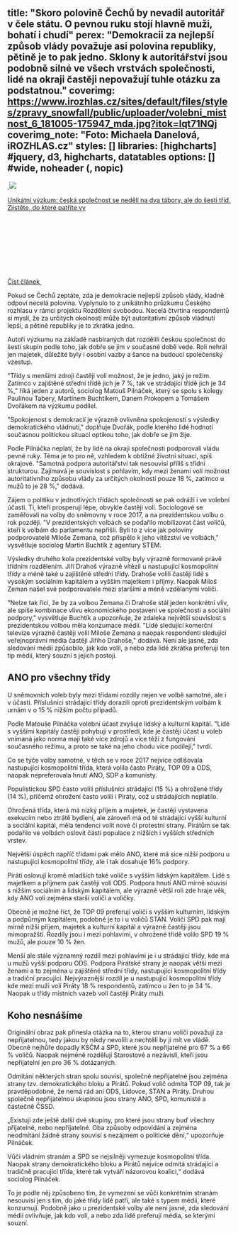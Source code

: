 title: "Skoro polovině Čechů by nevadil autoritář v čele státu. O pevnou ruku stojí hlavně muži, bohatí i chudí"
perex: "Demokracii za nejlepší způsob vlády považuje asi polovina republiky, pětině je to pak jedno. Sklony k autoritářství jsou podobně silné ve všech vrstvách společnosti, lidé na okraji častěji nepovažují tuhle otázku za podstatnou."
coverimg: https://www.irozhlas.cz/sites/default/files/styles/zpravy_snowfall/public/uploader/volebni_mistnost_6_181005-175947_mda.jpg?itok=lqt71NQj
coverimg_note: "Foto: Michaela Danelová, iROZHLAS.cz"
styles: []
libraries: [highcharts] #jquery, d3, highcharts, datatables
options: [] #wide, noheader (, nopic)
---
<a href="/zpravy-domov/ceska-spolecnost-vyzkum-tridy-kalkulacka_1909171000_zlo" class="b-inline b-inline--left">
  <div class="b-inline__wrap">
            <div class="b-inline__img">
          <div class="img img--16x9 img--w238 is-loaded">
              <span class="img__holder is-loading is-loaded is-visible" data-srcset='["https://www.irozhlas.cz/sites/default/files/styles/zpravy_rubrikovy_nahled/public/uploader/rozdeleni_svobodou_190916-175104_pek.png?itok=RoGi49z- 238x134"]'>

  <noscript>    <img src="https://www.irozhlas.cz/sites/default/files/styles/zpravy_rubrikovy_nahled/public/uploader/rozdeleni_svobodou_190916-175104_pek.png?itok=RoGi49z-" alt="" />  </noscript>
<img src="https://www.irozhlas.cz/sites/default/files/styles/zpravy_rubrikovy_nahled/public/uploader/rozdeleni_svobodou_190916-175104_pek.png?itok=RoGi49z-"></span>
          </div>
        </div>
        <div class="b-inline__content">
      <p class="text-xs--m text-serif">
        Unikátní výzkum: česká společnost se nedělí na dva tábory, ale do šesti tříd. Zjistěte, do které patříte vy       </p>
    </div>
    <p class="b-inline__more">
      <span class="link-more">
        Číst článek
        <span class="icon-svg icon-svg--arrow-dots ">
    <svg class="icon-svg__svg" xmlns:xlink="http://www.w3.org/1999/xlink">
      <use xlink:href="/sites/all/themes/custom/irozhlas/img/bg/icons-svg.svg#icon-arrow-dots" x="0" y="0" width="100%" height="100%"></use>
      
  </span>      </span>
    </p>
  </div>
</a>

Pokud se Čechů zeptáte, zda je demokracie nejlepší způsob vlády, kladně odpoví necelá polovina. Vyplynulo to z unikátního průzkumu Českého rozhlasu v rámci projektu Rozděleni svobodou. Necelá čtvrtina respondentů si myslí, že za určitých okolností může být autoritativní způsob vládnutí lepší, a pětině republiky je to zkrátka jedno.

Autoři výzkumu na základě nasbíraných dat rozdělili českou společnost do šesti skupin podle toho, jak dobře se jim v současné době vede. Roli nehrál jen majetek, důležité byly i osobní vazby a šance na budoucí společenský vzestup.

"Třídy s menšími zdroji častěji volí možnost, že je jedno, jaký je režim. Zatímco v zajištěné střední třídě jich je 7 %, tak ve strádající třídě jich je 34 %," říká jeden z autorů, sociolog Matouš Pilnáček, který se spolu s kolegy Paulínou Tabery, Martinem Buchtíkem, Danem Prokopem a Tomášem Dvořákem na výzkumu podílel.

"Spokojenost s demokracií je výrazně ovlivněna spokojeností s výsledky demokratického vládnutí," doplňuje Dvořák, podle kterého lidé hodnotí současnou politickou situaci optikou toho, jak dobře se jim žije.

<wide><div class="chart" id="ch1"></div></wide>

Podle Pilnáčka neplatí, že by lidé na okraji společnosti podporovali vládu pevné ruky. Téma je to pro ně, vzhledem k obtížné životní situaci, spíš okrajové. "Samotná podpora autoritářství tak nesouvisí příliš s třídní strukturou. Zajímavá je souvislost s pohlavím, kdy mezi ženami volí možnost autoritativního způsobu vlády za určitých okolností pouze 18 %, zatímco u mužů to je 28 %," dodává.

Zájem o politiku v jednotlivých třídách společnosti se pak odráží i ve volební účasti. Ti, kteří prosperují lépe, obvykle častěji volí. Sociologové se zaměřovali na volby do sněmovny v roce 2017, a na prezidentskou volbu o rok později. "V prezidentských volbách se podařilo mobilizovat část voličů, kteří k volbám do parlamentu nepřišli.  Byli to z více jak poloviny podporovatelé Miloše Zemana, což přispělo k jeho vítězství ve volbách," vysvětluje sociolog Martin Buchtík z agentury STEM.

<link href="https://data.irozhlas.cz/tridy-model/box_standalone/css/style.css" rel="stylesheet">
<div id="tridy-box"></div>
<script src="https://data.irozhlas.cz/tridy-model/box_standalone/output.js"></script>

Výsledky druhého kola prezidentské volby byly výrazně formované právě třídním rozdělením. Jiří Drahoš výrazně vítězil u nastupující kosmopolitní třídy a méně také u zajištěné střední třídy. Drahoše volili častěji lidé s vysokým sociálním kapitálem a vyšším majetkem i příjmy. Naopak Miloš Zeman našel své podporovatele mezi staršími a méně vzdělanými voliči.

"Nelze tak říci, že by za volbou Zemana či Drahoše stál jeden konkrétní vliv, ale spíše kombinace vlivu ekonomického postavení ve společnosti a sociální podpory," vysvětluje Buchtík a upozorňuje, že zdaleka největší souvislost s prezidentskou volbou měla konzumace médií. "Lidé sledující komerční televize výrazně častěji volil Miloše Zemana a naopak respondenti sledující veřejnoprávní média častěji Jiřího Drahoše," dodává. Není ale jasné, zda sledování médií způsobilo, jak kdo volil, a nebo zda lidé zkrátka preferují ten tip médií, který souzní s jejich postoji.

<wide><div class="chart" id="ch6"></div></wide>

## ANO pro všechny třídy

U sněmovních voleb byly mezi třídami rozdíly nejen ve volbě samotné, ale i v účasti. Příslušníci strádající třídy dorazili oproti prezidentským volbám k urnám v o 15 % nižším počtu případů.

Podle Matouše Pilnáčka volební účast zvyšuje lidský a kulturní kapitál. "Lidé s vyššími kapitály častěji pohybují v prostředí, kde je častěji účast u voleb vnímaná jako norma mají také více zdrojů a více těží z fungování současného režimu, a proto se také na jeho chodu více podílejí," tvrdí.

Co se týče volby samotné, v těch se v roce 2017 nejvíce odlišovala nastupující kosmopolitní třída, která volila často Piráty, TOP 09 a ODS, naopak nepreferovala hnutí ANO, SDP a komunisty. 

Populistickou SPD často volili příslušníci strádající (15 %) a ohrožené třídy (14 %), přičemž ohrožení často volili i Piráty, což u strádajících neplatilo.

Ohrožená třída, která má nízký příjem a majetek, je častěji vystavena exekucím nebo ztrátě bydlení, ale zároveň má od té strádající vyšší kulturní a sociální kapitál, měla tendenci volit nové či protestní strany. Pirátům se tak podařilo ve volbách oslovit části populace z nižších i vyšších středních vrstev. 

Největší úspěch napříč třídami pak mělo ANO, které má sice nižší podporu u nastupující kosmopolitní třídy, ale i tak dosahuje 16% podpory.

<wide><div class="chart" id="ch5"></div></wide>

Piráti oslovují kromě mladších také voliče s vyšším lidským kapitálem. Lidé s majetkem a příjmem pak častěji volí ODS. Podpora hnutí ANO mírně souvisí s nižším sociálním a lidským kapitálem, ale výrazně větší roli zde hraje věk, kdy ANO volí zejména starší voliči a voličky.

Obecně je možné říct, že TOP 09 preferují voliči s vyšším kulturním, lidským a podpůrným kapitálem, podobné je to i u voličů STAN. Voliči SPD pak mají mírně nižší příjem, majetek a kulturní kapitál a výrazně častěji jsou mimopražští. Rozdíly jsou i mezi pohlavími,  v ohrožené třídě volilo SPD 19 % mužů, ale pouze 10 % žen.

Menší ale stále významný rozdíl mezi pohlavími je i u strádající třídy, kde má u mužů vyšší podporu ODS. Podpora Pirátské strany je naopak větší mezi ženami a to zejména u zajištěné střední třídy, nastupující kosmopolitní třídy a tradiční pracující. Nejvýraznější rozdíl je u nastupující kosmopolitní třídy kde mezi muži volí Piráty 18 % respondentů, zatímco u žen to je 34 %. Naopak u třídy místních vazeb volí častěji Piráty muži.

## Koho nesnášíme

Originální obraz pak přinesla otázka na to, kterou stranu voliči považují za nepřijatelnou, tedy jakou by nikdy nevolili a nechtěli by ji mít ve vládě. Obecně nejhůře dopadly KSČM a SPD, které jsou nepřijatelné pro 67 % a 66 % voličů. Naopak nejméně rozdělují Starostové a nezávislí, kteří jsou nepřijatelní jen pro 36 % dotázaných.

<wide><div class="chart" id="ch7"></div></wide>

Odmítání některých stran spolu souvisí, společně nepřijatelné jsou zejména strany tzv. demokratického bloku a Pirátů. Pokud volič odmítá TOP 09, tak je pravděpodobné, že nemá rád ani ODS, Lidovce, STAN a Piráty. Druhou společně nepřijatelnou skupinou jsou strany ANO, SPD, komunisté a částečně ČSSD. 

„Existují zde ještě další dvě skupiny, pro které jsou strany buď všechny přijatelné, nebo nepřijatelné. Oba způsoby odpovídání a zejména neodmítání žádné strany souvisí s nezájmem o politické dění,“ upozorňuje Pilnáček.

Vůči vládním stranám a SPD se nejsilněji vymezuje kosmopolitní třída. Naopak strany demokratického bloku a Pirátů nejvíce odmítá strádající a tradičně pracující třída, které tak vytváří názorovou koalici,“ dodává sociolog Pilnáček. 

To je podle něj způsobeno tím, že vymezení se vůči konkrétním stranám nesouvisí jen s tím, do jaké třídy lidé patří, ale také s typem médií, které konzumují. Podobně jako u prezidentské volby ale není jasné, zda sledování médií ovlivňuje, jak kdo volí, a nebo zda lidé preferují média, se kterými souzní.